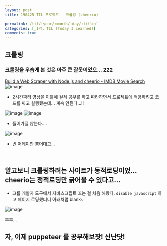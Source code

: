```yaml
---
layout: post
title: 190425 TIL 프로젝트 - 크롤링 (cheerio)

permalink: /til/:year/:month/:day/:title/
categories: [_1막, TIL (Today I Learned)]
comments: true
---
```


## **크롤링**

### 크롤링을 우습게 본 것은 아주 큰 잘못이었으... 222


[Build a Web Scraper with Node.js and cheerio - IMDB Movie Search](https://www.youtube.com/watch?v=U0btOGPwrIY)
![image](https://user-images.githubusercontent.com/40848630/56706929-bea4e400-6751-11e9-8bb5-c488de9a9af6.png)

- 2시간짜리 영상을 이틀에 걸쳐 공부를 하고 따라하면서 프로젝트에 적용하려고 코드를 짜고 실행했는데... 계속 안된다...!!

![image](https://user-images.githubusercontent.com/40848630/56741814-841d6480-67ae-11e9-983f-15ce20e6a78d.png)
![image](https://user-images.githubusercontent.com/40848630/56741840-939cad80-67ae-11e9-9154-c7d79d03f6d5.png)

- 들어가질 않는다.... 

![image](https://user-images.githubusercontent.com/40848630/56741883-a8794100-67ae-11e9-8b0e-3a1bc64b78f9.png)

- 빈 어레이만 뿜어대고...

<br/>

## 알고보니 크롤링하려는 사이트가 동적로딩이었... cheerio는 정적로딩만 긁어올 수 있다고... 

- 크롬 개발자 도구에서 자바스크립트 끄는 걸 처음 해봤다. `disable javascript` 하고 페이지 로딩했더니 아래처럼 blank~

![image](https://user-images.githubusercontent.com/40848630/56742515-d7dc7d80-67af-11e9-9a36-81a60a7d0930.png)

후후... 




## 자, 이제 puppeteer 를 공부해보잣! 신난닷! 
